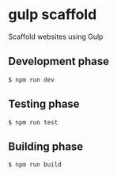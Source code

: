 # gulp scaffold
Scaffold websites using Gulp

## Development phase
```
$ npm run dev
```

## Testing phase
```
$ npm run test
```

## Building phase
```
$ npm run build
```
